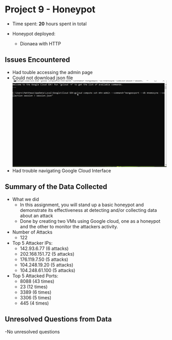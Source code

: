 # Project 9 - Honeypot 

- Time spent: **20** hours spent in total

- Honeypot deployed:
  - Dionaea with HTTP
  
## Issues Encountered
- Had touble accessing the admin page
- Could not download json file
  <img src='error.gif' title='Error' />
- Had trouble navigating Google Cloud Interface

## Summary of the Data Collected
- What we did
  - In this assignment, you will stand up a basic honeypot and demonstrate its effectiveness at detecting and/or collecting data about an attack
  - Done by creating two VMs using Google cloud, one as a honeypot and the other to monitor the attackers activity.
- Number of Attacks
  - 122
- Top 5 Attacker IPs:
  - 142.93.6.77 (6 attacks)
  - 202.168.151.72 (5 attacks)
  - 176.119.7.50 (5 attacks)
  - 104.248.19.20 (5 attacks)
  - 104.248.61.100 (5 attacks)
- Top 5 Attacked Ports:
  - 8088 (43 times)
  - 23 (12 times)
  - 3389 (6 times)
  - 3306 (5 times)
  - 445 (4 times)
## Unresolved Questions from Data
-No unresolved questions
